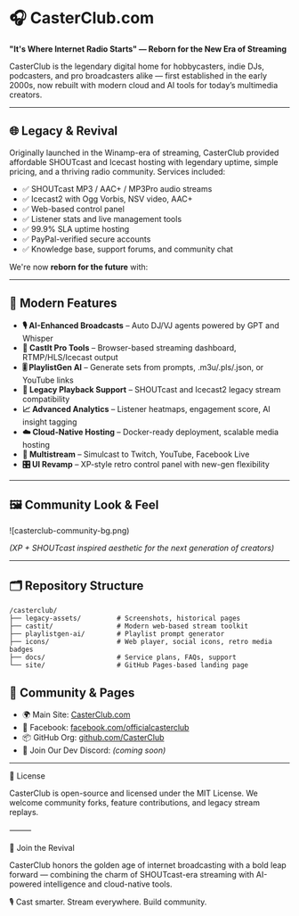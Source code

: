 # 🎧 CasterClub.com

**"It's Where Internet Radio Starts" — Reborn for the New Era of Streaming**

CasterClub is the legendary digital home for hobbycasters, indie DJs, podcasters, and pro broadcasters alike — first established in the early 2000s, now rebuilt with modern cloud and AI tools for today’s multimedia creators.

---

## 🌐 Legacy & Revival

Originally launched in the Winamp-era of streaming, CasterClub provided affordable SHOUTcast and Icecast hosting with legendary uptime, simple pricing, and a thriving radio community. Services included:

- ✅ SHOUTcast MP3 / AAC+ / MP3Pro audio streams  
- ✅ Icecast2 with Ogg Vorbis, NSV video, AAC+  
- ✅ Web-based control panel  
- ✅ Listener stats and live management tools  
- ✅ 99.9% SLA uptime hosting  
- ✅ PayPal-verified secure accounts  
- ✅ Knowledge base, support forums, and community chat  

We're now **reborn for the future** with:

---

## 🚀 Modern Features

- **🎙️ AI-Enhanced Broadcasts** – Auto DJ/VJ agents powered by GPT and Whisper  
- **📡 CastIt Pro Tools** – Browser-based streaming dashboard, RTMP/HLS/Icecast output  
- **🎚 PlaylistGen AI** – Generate sets from prompts, .m3u/.pls/.json, or YouTube links  
- **💽 Legacy Playback Support** – SHOUTcast and Icecast2 legacy stream compatibility  
- **📈 Advanced Analytics** – Listener heatmaps, engagement score, AI insight tagging  
- **☁️ Cloud-Native Hosting** – Docker-ready deployment, scalable media hosting  
- **🔁 Multistream** – Simulcast to Twitch, YouTube, Facebook Live  
- **🎛️ UI Revamp** – XP-style retro control panel with new-gen flexibility  

---

## 🖼 Community Look & Feel

![casterclub-community-bg.png)

*(XP + SHOUTcast inspired aesthetic for the next generation of creators)*

---

## 🗂 Repository Structure
```
/casterclub/
├── legacy-assets/         # Screenshots, historical pages
├── castit/                # Modern web-based stream toolkit
├── playlistgen-ai/        # Playlist prompt generator
├── icons/                 # Web player, social icons, retro media badges
├── docs/                  # Service plans, FAQs, support
└── site/                  # GitHub Pages-based landing page
```

## 🔗 Community & Pages

- 🌍 Main Site: [CasterClub.com](https://casterclub.com)  
- 📘 Facebook: [facebook.com/officialcasterclub](https://facebook.com/officialcasterclub)  
- 📦 GitHub Org: [github.com/CasterClub](https://github.com/CasterClub)  
- 🤝 Join Our Dev Discord: *(coming soon)*

---


📜 License

CasterClub is open-source and licensed under the MIT License.
We welcome community forks, feature contributions, and legacy stream replays.

⸻

💬 Join the Revival

CasterClub honors the golden age of internet broadcasting with a bold leap forward — combining the charm of SHOUTcast-era streaming with AI-powered intelligence and cloud-native tools.

🎙 Cast smarter. Stream everywhere. Build community.
